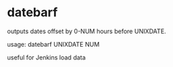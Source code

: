 # datebarf

outputs dates offset by 0-NUM hours before UNIXDATE.

usage: datebarf UNIXDATE NUM

useful for Jenkins load data
